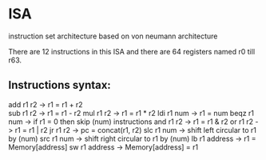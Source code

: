 # ISA
 instruction set architecture based on von neumann architecture

 There are 12 instructions in this ISA and there are 64 registers named r0 till r63.  

## Instructions syntax:
 add r1 r2 -> r1 = r1 + r2  
 sub r1 r2 -> r1 = r1 - r2
 mul r1 r2 -> r1 = r1 * r2
 ldi r1 num -> r1 = num
 beqz r1 num -> if r1 = 0 then skip (num) instructions
 and r1 r2 -> r1 = r1 & r2
 or r1 r2 -> r1 = r1 | r2
 jr r1 r2 -> pc = concat(r1, r2)
 slc r1 num -> shift left circular to r1 by (num)
 src r1 num -> shift right circular to r1 by (num)
 lb r1 address -> r1 = Memory[address]
 sw r1 address -> Memory[address] = r1
 


